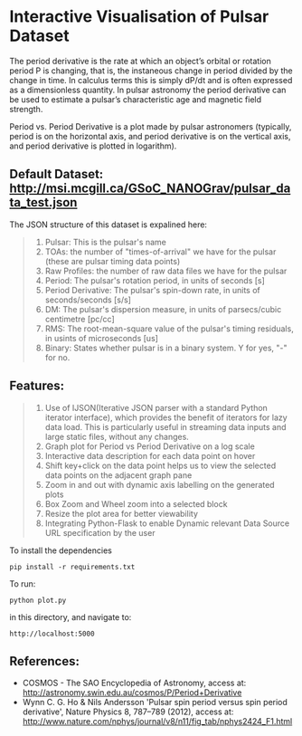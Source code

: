 # Interactive Visualisation of Pulsar Dataset


The period derivative is the rate at which an object’s orbital or rotation period P is changing, that is, the instaneous change in period divided by the change in time. In calculus terms this is simply dP/dt and is often expressed as a dimensionless quantity. In pulsar astronomy the period derivative can be used to estimate a pulsar’s characteristic age and magnetic field strength.


Period vs. Period Derivative is a plot made by pulsar astronomers (typically, period is on the horizontal axis, and period derivative is on the vertical axis, and period derivative is plotted in logarithm).



## Default Dataset: http://msi.mcgill.ca/GSoC_NANOGrav/pulsar_data_test.json

The JSON structure of this dataset is expalined here:

>    1. Pulsar:  This is the pulsar's name 
>    2. TOAs: the number of "times-of-arrival" we have for the pulsar (these are pulsar timing data points)
>    3. Raw Profiles: the number of raw data files we have for the pulsar
>    4. Period: The pulsar's rotation period, in units of seconds [s]
>    5. Period Derivative: The pulsar's spin-down rate, in units of seconds/seconds [s/s]
>    6. DM: The pulsar's dispersion measure, in units of parsecs/cubic centimetre [pc/cc]
>    7. RMS: The root-mean-square value of the pulsar's timing residuals, in usints of microseconds [us]
>    8. Binary: States whether pulsar is in a binary system.  Y for yes, "-" for no.


## Features:

> 1. Use of IJSON(Iterative JSON parser with a standard Python iterator interface), which provides the benefit of iterators for lazy data load. This is particularly useful in streaming data inputs and large static files, without any changes.
> 2. Graph plot for Period vs Period Derivative on a log scale
> 3. Interactive data description for each data point on hover
> 4. Shift key+click on the data point helps us to view the selected data points on the adjacent graph pane
> 5. Zoom in and out with dynamic axis labelling on the generated plots
> 6. Box Zoom and Wheel zoom into a selected block
> 7. Resize the plot area for better viewability
> 8. Integrating Python-Flask to enable Dynamic relevant Data Source URL specification by the user


To install the dependencies

    pip install -r requirements.txt

To run:

    python plot.py

in this directory, and navigate to:

    http://localhost:5000

## References:

* COSMOS - The SAO Encyclopedia of Astronomy, access at: http://astronomy.swin.edu.au/cosmos/P/Period+Derivative
* Wynn C. G. Ho	& Nils Andersson 'Pulsar spin period versus spin period derivative', Nature Physics 8, 787–789 (2012), access at: http://www.nature.com/nphys/journal/v8/n11/fig_tab/nphys2424_F1.html
